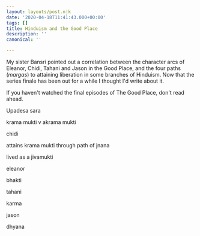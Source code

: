 ```yaml
---
layout: layouts/post.njk
date: '2020-04-18T11:41:43.000+00:00'
tags: []
title: Hinduism and the Good Place
description: ''
canonical: ''

---
```

My sister Bansri pointed out a correlation between the character arcs of Eleanor, Chidi, Tahani and Jason in the Good Place, and the four paths (_margas_) to attaining liberation in some branches of Hinduism. Now that the series finale has been out for a while I thought I'd write about it.

If you haven't watched the final episodes of The Good Place, don't read ahead.

Upadesa sara

krama mukti v akrama mukti

chidi

attains krama mukti through path of jnana

lived as a jivamukti

eleanor

bhakti

tahani

karma

jason

dhyana